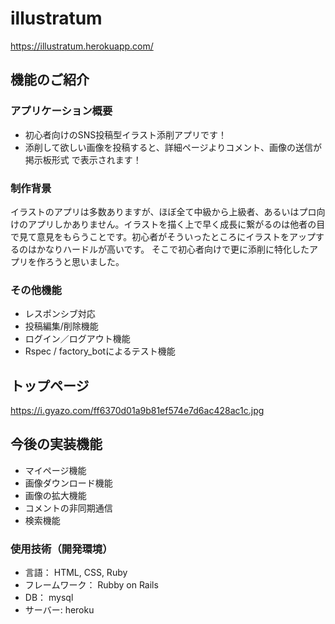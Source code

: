 # illustratum

https://illustratum.herokuapp.com/

## 機能のご紹介

### アプリケーション概要 

- 初心者向けのSNS投稿型イラスト添削アプリです！
- 添削して欲しい画像を投稿すると、詳細ページよりコメント、画像の送信が掲示板形式 で表示されます！

### 制作背景

イラストのアプリは多数ありますが、ほぼ全て中級から上級者、あるいはプロ向けのアプリしかありません。イラストを描く上で早く成長に繋がるのは他者の目で見て意見をもらうことです。初心者がそういったところにイラストをアップするのはかなりハードルが高いです。
そこで初心者向けで更に添削に特化したアプリを作ろうと思いました。

### その他機能

- レスポンシブ対応
- 投稿編集/削除機能
- ログイン／ログアウト機能
- Rspec / factory_botによるテスト機能

## トップページ

https://i.gyazo.com/ff6370d01a9b81ef574e7d6ac428ac1c.jpg

## 今後の実装機能

- マイページ機能
- 画像ダウンロード機能
- 画像の拡大機能
- コメントの非同期通信
- 検索機能

### 使用技術（開発環境）

- 言語： HTML, CSS, Ruby
- フレームワーク： Rubby on Rails
- DB： mysql
- サーバー: heroku




